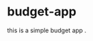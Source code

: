 # budget-app
this is a simple budget app .
<!DOCTYPE html>
<html lang="en">
  <head>
    <meta charset="UTF-8">
    <title>Budgety</title>
    <body>
      <div class="top">
        <div class="budget">
          <div class="budget_title">

